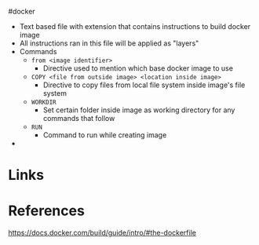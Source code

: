 #docker

- Text based file with extension that contains instructions to build docker image
- All instructions ran in this file will be applied as "layers"
- Commands
	- `from <image identifier>`
		- Directive used to mention which base docker image to use
	- `COPY <file from outside image> <location inside image>`
		- Directive to copy files from local file system inside image's file system
	- `WORKDIR`
		- Set certain folder inside image as working directory for any commands that follow
	- `RUN`
		- Command to run while creating image
- 

# Links

# References
https://docs.docker.com/build/guide/intro/#the-dockerfile